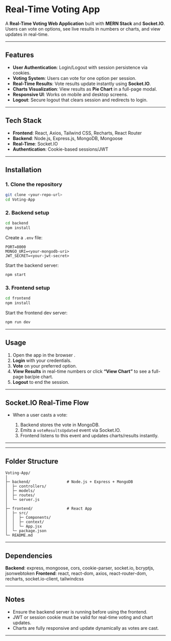 # Real-Time Voting App

A **Real-Time Voting Web Application** built with **MERN Stack** and **Socket.IO**. Users can vote on options, see live results in numbers or charts, and view updates in real-time.

---

## Features

* **User Authentication**: Login/Logout with session persistence via cookies.
* **Voting System**: Users can vote for one option per session.
* **Real-Time Results**: Vote results update instantly using **Socket.IO**.
* **Charts Visualization**: View results as **Pie Chart** in a full-page modal.
* **Responsive UI**: Works on mobile and desktop screens.
* **Logout**: Secure logout that clears session and redirects to login.

---

## Tech Stack

* **Frontend**: React, Axios, Tailwind CSS, Recharts, React Router
* **Backend**: Node.js, Express.js, MongoDB, Mongoose
* **Real-Time**: Socket.IO
* **Authentication**: Cookie-based sessions/JWT

---

## Installation

### 1. Clone the repository

```bash
git clone <your-repo-url>
cd Voting-App
```

### 2. Backend setup

```bash
cd backend
npm install
```

Create a `.env` file:

```
PORT=8000
MONGO_URI=<your-mongodb-uri>
JWT_SECRET=<your-jwt-secret>
```

Start the backend server:

```bash
npm start
```

### 3. Frontend setup

```bash
cd frontend
npm install
```

Start the frontend dev server:

```bash
npm run dev
```

---

## Usage

1. Open the app in the browser .
2. **Login** with your credentials.
3. **Vote** on your preferred option.
4. **View Results** in real-time numbers or click **“View Chart”** to see a full-page bar/pie chart.
5. **Logout** to end the session.

---

## Socket.IO Real-Time Flow

* When a user casts a vote:

  1. Backend stores the vote in MongoDB.
  2. Emits a `voteResultsUpdated` event via Socket.IO.
  3. Frontend listens to this event and updates charts/results instantly.

---


---

## Folder Structure

```
Voting-App/
│
├─ backend/                # Node.js + Express + MongoDB
│  ├─ controllers/
│  ├─ models/
│  ├─ routes/
│  └─ server.js
│
├─ frontend/               # React App
│  ├─ src/
│  │  ├─ Components/
│  │  ├─ context/
│  │  └─ App.jsx
│  └─ package.json
└─ README.md
```

---

## Dependencies

**Backend**: express, mongoose, cors, cookie-parser, socket.io, bcryptjs, jsonwebtoken
**Frontend**: react, react-dom, axios, react-router-dom, recharts, socket.io-client, tailwindcss

---

## Notes

* Ensure the backend server is running before using the frontend.
* JWT or session cookie must be valid for real-time voting and chart updates.
* Charts are fully responsive and update dynamically as votes are cast.

---


